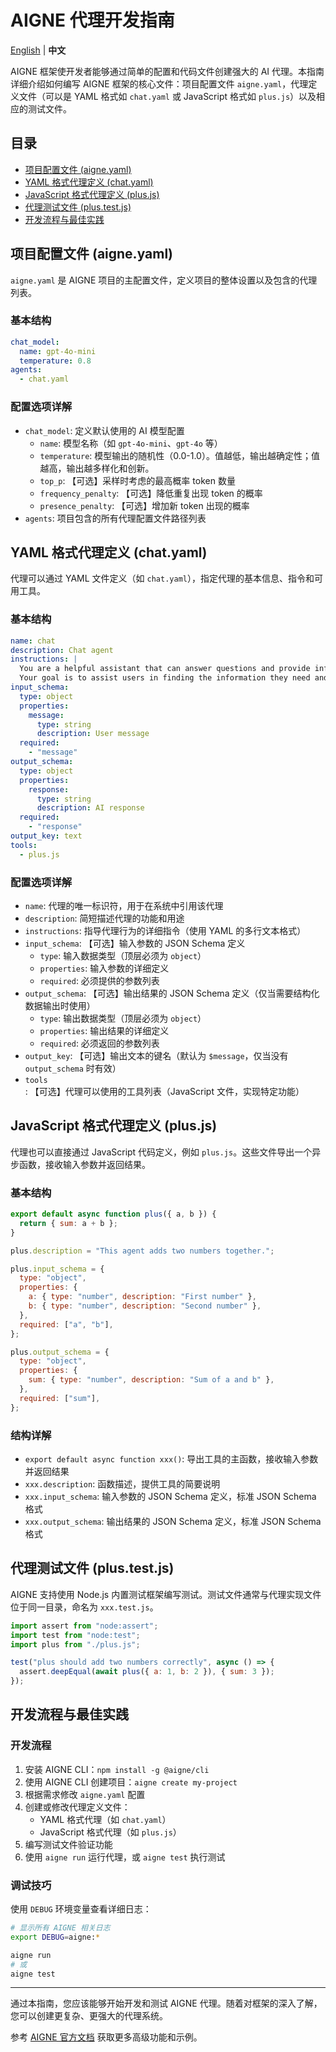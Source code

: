 # AIGNE 代理开发指南

[English](agent-development.md) | **中文**

AIGNE 框架使开发者能够通过简单的配置和代码文件创建强大的 AI 代理。本指南详细介绍如何编写 AIGNE 框架的核心文件：项目配置文件 `aigne.yaml`，代理定义文件（可以是 YAML 格式如 `chat.yaml` 或 JavaScript 格式如 `plus.js`）以及相应的测试文件。

## 目录

- [项目配置文件 (aigne.yaml)](#项目配置文件-aigneyaml)
- [YAML 格式代理定义 (chat.yaml)](#yaml-格式代理定义-chatyaml)
- [JavaScript 格式代理定义 (plus.js)](#javascript-格式代理定义-plusjs)
- [代理测试文件 (plus.test.js)](#代理测试文件-plustestjs)
- [开发流程与最佳实践](#开发流程与最佳实践)

## 项目配置文件 (aigne.yaml)

`aigne.yaml` 是 AIGNE 项目的主配置文件，定义项目的整体设置以及包含的代理列表。

### 基本结构

```yaml
chat_model:
  name: gpt-4o-mini
  temperature: 0.8
agents:
  - chat.yaml
```

### 配置选项详解

- `chat_model`: 定义默认使用的 AI 模型配置
  - `name`: 模型名称（如 `gpt-4o-mini`、`gpt-4o` 等）
  - `temperature`: 模型输出的随机性（0.0-1.0）。值越低，输出越确定性；值越高，输出越多样化和创新。
  - `top_p`: 【可选】采样时考虑的最高概率 token 数量
  - `frequency_penalty`: 【可选】降低重复出现 token 的概率
  - `presence_penalty`: 【可选】增加新 token 出现的概率
- `agents`: 项目包含的所有代理配置文件路径列表

## YAML 格式代理定义 (chat.yaml)

代理可以通过 YAML 文件定义（如 `chat.yaml`），指定代理的基本信息、指令和可用工具。

### 基本结构

```yaml
name: chat
description: Chat agent
instructions: |
  You are a helpful assistant that can answer questions and provide information on a wide range of topics.
  Your goal is to assist users in finding the information they need and to engage in friendly conversation.
input_schema:
  type: object
  properties:
    message:
      type: string
      description: User message
  required:
    - "message"
output_schema:
  type: object
  properties:
    response:
      type: string
      description: AI response
  required:
    - "response"
output_key: text
tools:
  - plus.js
```

### 配置选项详解

- `name`: 代理的唯一标识符，用于在系统中引用该代理
- `description`: 简短描述代理的功能和用途
- `instructions`: 指导代理行为的详细指令（使用 YAML 的多行文本格式）
- `input_schema`: 【可选】输入参数的 JSON Schema 定义
  - `type`: 输入数据类型（顶层必须为 `object`）
  - `properties`: 输入参数的详细定义
  - `required`: 必须提供的参数列表
- `output_schema`: 【可选】输出结果的 JSON Schema 定义（仅当需要结构化数据输出时使用）
  - `type`: 输出数据类型（顶层必须为 `object`）
  - `properties`: 输出结果的详细定义
  - `required`: 必须返回的参数列表
- `output_key`: 【可选】输出文本的键名（默认为 `$message`，仅当没有 `output_schema` 时有效）
- `tools`: 【可选】代理可以使用的工具列表（JavaScript 文件，实现特定功能）

## JavaScript 格式代理定义 (plus.js)

代理也可以直接通过 JavaScript 代码定义，例如 `plus.js`。这些文件导出一个异步函数，接收输入参数并返回结果。

### 基本结构

```javascript
export default async function plus({ a, b }) {
  return { sum: a + b };
}

plus.description = "This agent adds two numbers together.";

plus.input_schema = {
  type: "object",
  properties: {
    a: { type: "number", description: "First number" },
    b: { type: "number", description: "Second number" },
  },
  required: ["a", "b"],
};

plus.output_schema = {
  type: "object",
  properties: {
    sum: { type: "number", description: "Sum of a and b" },
  },
  required: ["sum"],
};
```

### 结构详解

- `export default async function xxx()`: 导出工具的主函数，接收输入参数并返回结果
- `xxx.description`: 函数描述，提供工具的简要说明
- `xxx.input_schema`: 输入参数的 JSON Schema 定义，标准 JSON Schema 格式
- `xxx.output_schema`: 输出结果的 JSON Schema 定义，标准 JSON Schema 格式

## 代理测试文件 (plus.test.js)

AIGNE 支持使用 Node.js 内置测试框架编写测试。测试文件通常与代理实现文件位于同一目录，命名为 `xxx.test.js`。

```javascript
import assert from "node:assert";
import test from "node:test";
import plus from "./plus.js";

test("plus should add two numbers correctly", async () => {
  assert.deepEqual(await plus({ a: 1, b: 2 }), { sum: 3 });
});
```

## 开发流程与最佳实践

### 开发流程

1. 安装 AIGNE CLI：`npm install -g @aigne/cli`
2. 使用 AIGNE CLI 创建项目：`aigne create my-project`
3. 根据需求修改 `aigne.yaml` 配置
4. 创建或修改代理定义文件：
   - YAML 格式代理（如 `chat.yaml`）
   - JavaScript 格式代理（如 `plus.js`）
5. 编写测试文件验证功能
6. 使用 `aigne run` 运行代理，或 `aigne test` 执行测试

### 调试技巧

使用 `DEBUG` 环境变量查看详细日志：

```bash
# 显示所有 AIGNE 相关日志
export DEBUG=aigne:*

aigne run
# 或
aigne test
```

---

通过本指南，您应该能够开始开发和测试 AIGNE 代理。随着对框架的深入了解，您可以创建更复杂、更强大的代理系统。

参考 [AIGNE 官方文档](https://docs.aigne.io) 获取更多高级功能和示例。
